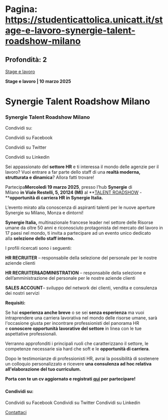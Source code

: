 # Pagina: https://studenticattolica.unicatt.it/stage-e-lavoro-synergie-talent-roadshow-milano

## Profondità: 2

[Stage e lavoro](avvisi-stage-e-lavoro)


**Stage e lavoro
| 10 marzo 2025**

# Synergie Talent Roadshow Milano

### Synergie Talent Roadshow Milano

Condividi su:

Condividi su Facebook

Condividi su Twitter

Condividi su Linkedin

Sei appassionato del **settore HR** e ti interessa il mondo delle agenzie per il lavoro? Vuoi entrare a far parte dello staff di una **realtà moderna, strutturata e dinamica**? Allora fatti trovare!

Partecipa**Mercoledì 19 marzo 2025**, presso l’hub **Synergie** di Milano **in Viale Restelli, 5, 20124 (MI)** al **[TALENT ROADSHOW](https://synergie.intervieweb.it/jobs/synergie-talent-roadshow-milano-268910/it/?fbclid=IwY2xjawI1DbdleHRuA2FlbQIxMAABHRC5kpQM_qDtujsSurz6I8eeoHNkfYM7iO2suV1uk5rLjNf15cGzZe3sxw_aem_H79fXQBAmCME3RvVlom-aw) -****opportunità di carriera HR in Synergie Italia.**

L’evento mirato alla conoscenza di aspiranti talenti per le nuove aperture Synergie su Milano, Monza e dintorni!

**Synergie Italia,** multinazionale francese leader nel settore delle Risorse umane da oltre 50 anni e riconosciuto protagonista del mercato del lavoro in 17 paesi nel mondo, ti invita a partecipare ad un evento unico dedicato alla **selezione dello staff interno.**

I profili ricercati sono i seguenti:

**HR RECRUITER** – responsabile della selezione del personale per le nostre aziende clienti

**HR RECRUITER&ADMINISTRATION** – responsabile della selezione e dell’amministrazione del personale per le nostre aziende clienti

**SALES ACCOUNT**– sviluppo del network dei clienti, vendita e consulenza dei nostri servizi

**Requisiti:**

Se hai **esperienza anche breve** o se sei **senza esperienza** ma vuoi intraprendere una carriera lavorativa nel mondo delle risorse umane, sarà l'occasione giusta per incontrare professionisti del panorama HR e **conoscere opportunità lavorative del settore** in linea con le tue aspettative professionali.

Verranno approfonditi i principali ruoli che caratterizzano il settore, le competenze necessarie sia hard che soft e le **opportunità di carriera**.

Dopo le testimonianze di professionisti HR, avrai la possibilità di sostenere un colloquio personalizzato e ricevere **una consulenza ad hoc relativa all'elaborazione del tuo curriculum.**

**Porta con te un cv aggiornato e registrati [qui](https://synergie.intervieweb.it/jobs/synergie-talent-roadshow-milano-268910/it/?fbclid=IwY2xjawI1DbdleHRuA2FlbQIxMAABHRC5kpQM_qDtujsSurz6I8eeoHNkfYM7iO2suV1uk5rLjNf15cGzZe3sxw_aem_H79fXQBAmCME3RvVlom-aw) per partecipare!**

###

#### Condividi su:

Condividi su Facebook
Condividi su Twitter
Condividi su Linkedin

[Contattaci](home-contatti "Contattaci")